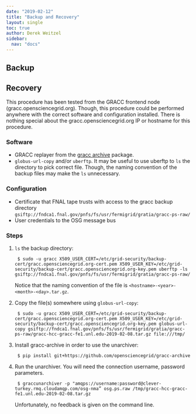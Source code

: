 ```yaml
---
date: "2019-02-12"
title: "Backup and Recovery"
layout: single
toc: true
author: Derek Weitzel
sidebar:
  nav: "docs"
---
```


## Backup

## Recovery

This procedure has been tested from the GRACC frontend node (gracc.opensciencegrid.org).  Though, this procedure could be performed anywhere with the correct software and configuration installed.  There is nothing special about the gracc.opensciencegrid.org IP or hostname for this procedure.

### Software
- GRACC replayer from the [gracc archive](https://github.com/opensciencegrid/gracc-archive) package.
- `globus-url-copy` and/or `uberftp`.  It may be useful to use uberftp to `ls` the directory to pick correct file.  Though, the naming convention of the backup files may make the `ls` unnecessary.

### Configuration
- Certificate that FNAL tape trusts with access to the gracc backup directory `gsiftp://fndca1.fnal.gov/pnfs/fs/usr/fermigrid/gratia/gracc-ps-raw/`
- User credentials to the OSG message bus

### Steps
1. `ls` the backup directory:

        $ sudo -u gracc X509_USER_CERT=/etc/grid-security/backup-cert/gracc.opensciencegrid.org-cert.pem X509_USER_KEY=/etc/grid-security/backup-cert/gracc.opensciencegrid.org-key.pem uberftp -ls gsiftp://fndca1.fnal.gov/pnfs/fs/usr/fermigrid/gratia/gracc-ps-raw/
    
    Notice that the naming convention of the file is `<hostname>-<year>-<month>-<day>.tar.gz`.

2. Copy the file(s) somewhere using `globus-url-copy`:

        $ sudo -u gracc X509_USER_CERT=/etc/grid-security/backup-cert/gracc.opensciencegrid.org-cert.pem X509_USER_KEY=/etc/grid-security/backup-cert/gracc.opensciencegrid.org-key.pem globus-url-copy gsiftp://fndca1.fnal.gov/pnfs/fs/usr/fermigrid/gratia/gracc-ps-raw/gracc-hcc-gracc-fe1.unl.edu-2019-02-08.tar.gz file:///tmp/

3. Install gracc-archive in order to use the unarchiver:

        $ pip install git+https://github.com/opensciencegrid/gracc-archive

4. Run the unarchiver.  You will need the connection username, password parameters.

        $ graccunarchiver -p "amqps://username:password@clever-turkey.rmq.cloudamqp.com/osg-nma” osg.ps.raw /tmp/gracc-hcc-gracc-fe1.unl.edu-2019-02-08.tar.gz 

    Unfortunately, no feedback is given on the command line.


